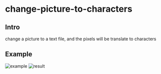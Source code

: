 # change-picture-to-characters

## Intro
change a picture to a text file, and the pixels will be translate to characters  

## Example  
![example](/home/xu/00project00/change-picture-to-characters/example.jpg)
![result](/home/xu/00project00/20170219.png)
